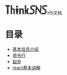 ![ThinkSNS](.github/logo.png?raw=true)H5文档

# 目录
 - [基本信息介绍](document/基础信息介绍.md)
 - [命令行](document/命令行.md)
 - [起步](document/起步.md)
 - [react基本讲解](document/react基本讲解.md)

